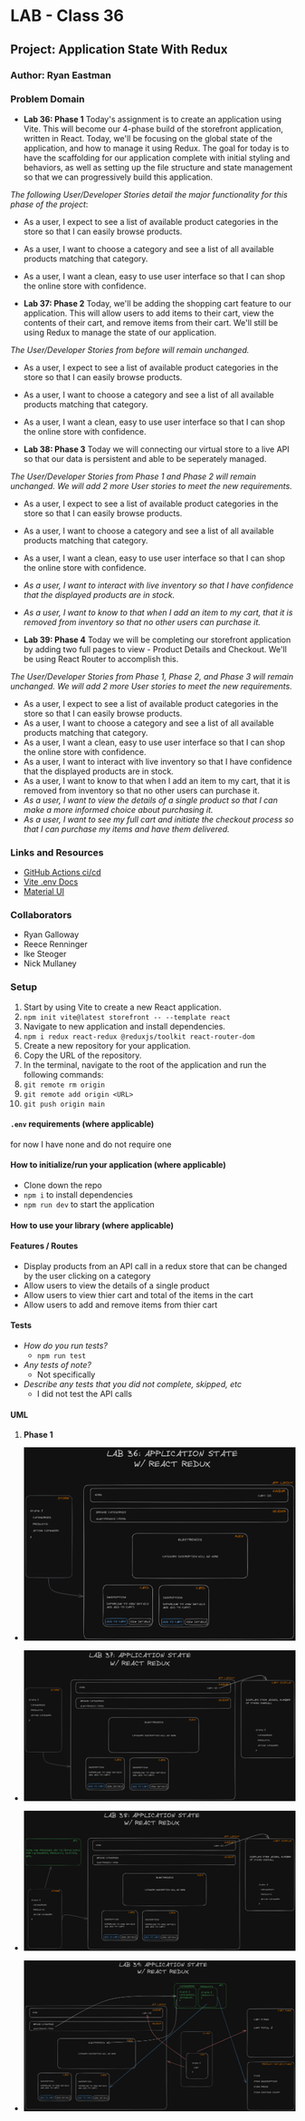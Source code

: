 # LAB - Class 36

## Project: Application State With Redux

### Author: Ryan Eastman

### Problem Domain  

- **Lab 36: Phase 1** Today's assignment is to create an application using Vite. This will become our 4-phase build of the storefront application, written in React. Today, we'll be focusing on the global state of the application, and how to manage it using Redux. The goal for today is to have the scaffolding for our application complete with initial styling and behaviors, as well as setting up the file structure and state management so that we can progressively build this application.

*The following User/Developer Stories detail the major functionality for this phase of the project*:

- As a user, I expect to see a list of available product categories in the store so that I can easily browse products.
- As a user, I want to choose a category and see a list of all available products matching that category.
- As a user, I want a clean, easy to use user interface so that I can shop the online store with confidence.

- **Lab 37: Phase 2** Today, we'll be adding the shopping cart feature to our application. This will allow users to add items to their cart, view the contents of their cart, and remove items from their cart. We'll still be using Redux to manage the state of our application.

*The User/Developer Stories from before will remain unchanged.*

- As a user, I expect to see a list of available product categories in the store so that I can easily browse products.
- As a user, I want to choose a category and see a list of all available products matching that category.
- As a user, I want a clean, easy to use user interface so that I can shop the online store with confidence.

- **Lab 38: Phase 3** Today we will connecting our virtual store to a live API so that our data is persistent and able to be seperately managed.

*The User/Developer Stories from Phase 1 and Phase 2 will remain unchanged. We will add 2 more User stories to meet the new requirements.*

- As a user, I expect to see a list of available product categories in the store so that I can easily browse products.
- As a user, I want to choose a category and see a list of all available products matching that category.
- As a user, I want a clean, easy to use user interface so that I can shop the online store with confidence.
- *As a user, I want to interact with live inventory so that I have confidence that the displayed products are in stock.*
- *As a user, I want to know to that when I add an item to my cart, that it is removed from inventory so that no other users can purchase it.*

- **Lab 39: Phase 4** Today we will be completing our storefront application by adding two full pages to view - Product Details and Checkout. We'll be using React Router to accomplish this.

*The User/Developer Stories from Phase 1, Phase 2, and Phase 3 will remain unchanged. We will add 2 more User stories to meet the new requirements.*

- As a user, I expect to see a list of available product categories in the store so that I can easily browse products.
- As a user, I want to choose a category and see a list of all available products matching that category.
- As a user, I want a clean, easy to use user interface so that I can shop the online store with confidence.
- As a user, I want to interact with live inventory so that I have confidence that the displayed products are in stock.
- As a user, I want to know to that when I add an item to my cart, that it is removed from inventory so that no other users can purchase it.
- *As a user, I want to view the details of a single product so that I can make a more informed choice about purchasing it.*
- *As a user, I want to see my full cart and initiate the checkout process so that I can purchase my items and have them delivered.*

### Links and Resources

- [GitHub Actions ci/cd](https://github.com/DocHolliday13x/storefront/actions/)
- [Vite .env Docs](https://vitejs.dev/guide/env-and-mode.html#env-files)
- [Material UI](https://mui.com/core/)
<!-- - [back-end server url](http://xyz.com) (when applicable)
- [front-end application](http://xyz.com) (when applicable) -->

### Collaborators

- Ryan Galloway
- Reece Renninger
- Ike Steoger
- Nick Mullaney

### Setup

1. Start by using Vite to create a new React application.
2. `npm init vite@latest storefront -- --template react`
3. Navigate to new application and install dependencies.
4. `npm i redux react-redux @reduxjs/toolkit react-router-dom`
5. Create a new repository for your application.
6. Copy the URL of the repository.
7. In the terminal, navigate to the root of the application and run the following commands:
8. `git remote rm origin`
9. `git remote add origin <URL>`
10. `git push origin main`

#### `.env` requirements (where applicable)

for now I have none and do not require one

#### How to initialize/run your application (where applicable)

- Clone down the repo
- `npm i` to install dependencies
- `npm run dev` to start the application

#### How to use your library (where applicable)

#### Features / Routes

- Display products from an API call in a redux store that can be changed by the user clicking on a category
- Allow users to view the details of a single product
- Allow users to view thier cart and total of the items in the cart
- Allow users to add and remove items from thier cart

#### Tests

- *How do you run tests?*
  - `npm run test`
- *Any tests of note?*
  - Not specifically
- *Describe any tests that you did not complete, skipped, etc*
  - I did not test the API calls

#### UML

1. **Phase 1**

- ![Phase 1 UML](./public/lab36Whiteboard.png)

- ![Phase 2 UML](./public/lab37Whiteboard.png)

- ![Phase 3 UML](./public/lab38Whiteboard.png)

- ![Phase 4 UML](./public/lab39Whiteboard.png)
